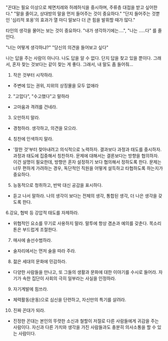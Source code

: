 




"꼰대는 필요 이상으로 체면치레와 허례허식을 중시하며, 주류층 대접을 받고 싶어한다."
"말을 줄이고, 상대방의 말을 먼저 들어주는 것이 중요하다."
"단지 들어주는 것뿐인 '심리적 포옹'의 효과가 열 마디 말보다 더 큰 힘을 발휘할 때가 많다."

타인의 생각을 물어는 보는 것이 중요하다.
"내가 생각하기에는....", "나는 .....다" 를 줄인다.

"너는 어떻게 생각하냐?" "당신의 의견을 들어보고 싶다"

나는 답을 주는 사람이 아니다. 나도 답을 알 수 없다. 단지 답을 찾고 있을 뿐이다.
그래서, 혼자 찾는 것보다는 같이 찾는 게 좋다. 그래서, 내 말도 좀 들어줘...

1. 작은 것부터 시작하라.
  - 주변에 있는 권위, 지위의 상징물을 모두 없애라

2. "고맙다", "수고했다"고 말하라
  - 고마움과 격려를 건네라. 

3. 오만하지 말라.
  - 경청하라. 생각하고, 의견을 모으라. 

4. 칭찬에 인색하지 말라.
  - '잘한 것'부터 찾아내려고 의식적으로 노력하자. 
    결과보다 과정과 태도를 중시하자. 과정과 태도에 집중해서 칭찬하자. 
    문제에 대해서는 결론보다는 방향을 협의하자. 
    이건 설명이 필요한데, 방향은 혼자 설정하기 보다 협의해서 정하도록 한다.
    문제는 너무 편하게 가려하는 경우, 독단적인 직원을 어떻게 설득하고 타협하도록 하는지가 중요하다. 

5. 능동적으로 청취하고, 반박 대신 공감을 표시하다.
  - 듣고 나서 말하라. 나의 생각이 보다는 전체의 생각, 통합된 생각, 더 나은 생각을 갖도록 한다. 

6.강요, 협박 등 강압적 태도를 자제하라.
  - 위협적인 요소를 무기로 사용하지 말라. 말투에 항상 겸손과 예의를 갖춘다. 목소리 톤은 부드럽게 조절한다.

7. 매사에 솔선수범하라.
  - 술자리에서는 먼저 술을 따라 주라. 

8. 젊은 세대의 문화에 민감하라.
  - 다양한 사람들을 만나고, 또 그들의 생활과 문화에 대한 이야기를 수시로 들어라. 자기가 속한 집단이 사회의 극히 일부라는 사실을 인정하라. 

9. 자기계발에 힘쓰라.
  - 체력활동(운동)으로 심신을 단련하고, 자신만의 특기를 살려라.

10. 진짜 꼰대가 되라.
  - 진정한 꼰대는 본인의 뚜렷한 소신과 철할이 저절로 다른 사람들에게 귀감을 주는 사람이다. 자신과 다른 가치와 생각을 가진 사람들과도 충분히 의사소통을 할 수 있는 사람이다.



